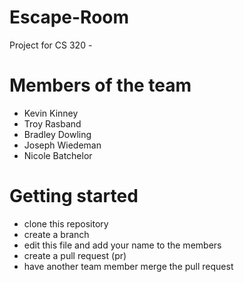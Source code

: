 # Escape-Room
Project for CS 320 -

# Members of the team
- Kevin Kinney
- Troy Rasband
- Bradley Dowling
- Joseph Wiedeman
- Nicole Batchelor

# Getting started
- clone this repository
- create a branch
- edit this file and add your name to the members
- create a pull request (pr)
- have another team member merge the pull request